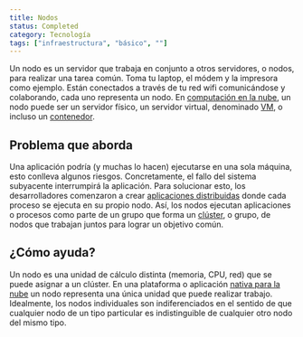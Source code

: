 ```yaml
---
title: Nodos
status: Completed
category: Tecnología
tags: ["infraestructura", "básico", ""]
---
```


Un nodo es un servidor que trabaja en conjunto a otros servidores, o nodos, para realizar una tarea común.
Toma tu laptop, el módem y la impresora como ejemplo.
Están conectados a través de tu red wifi comunicándose y colaborando, cada uno representa un nodo.
En [computación en la nube](/es/cloud-computing/), un nodo puede ser un servidor físico,
un servidor virtual, denominado [VM](/es/virtual-machine/), o incluso un [contenedor](/es/container/).

## Problema que aborda

Una aplicación podría (y muchas lo hacen) ejecutarse en una sola máquina, esto conlleva algunos riesgos.
Concretamente, el fallo del sistema subyacente interrumpirá la aplicación.
Para solucionar esto, los desarrolladores comenzaron a crear [aplicaciones distribuidas](/es/distributed-apps/) donde cada proceso se ejecuta en su propio nodo.
Así, los nodos ejecutan aplicaciones o procesos como parte de un grupo que forma un [clúster](/es/cluster/), o grupo, de nodos que trabajan juntos para lograr un objetivo común.

## ¿Cómo ayuda?

Un nodo es una unidad de cálculo distinta (memoria, CPU, red) que se puede asignar a un clúster.
En una plataforma o aplicación [nativa para la nube](/es/cloud-native-tech/) un nodo representa una única unidad que puede realizar trabajo.
Idealmente, los nodos individuales son indiferenciados en el sentido de que
cualquier nodo de un tipo particular es indistinguible de cualquier otro nodo del mismo tipo.
